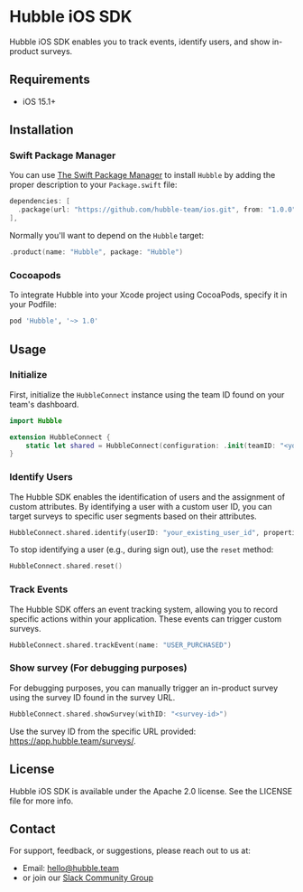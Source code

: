 # Hubble iOS SDK

Hubble iOS SDK enables you to track events, identify users, and show in-product surveys.

## Requirements

- iOS 15.1+

## Installation

### Swift Package Manager

You can use [The Swift Package Manager](https://swift.org/package-manager/) to install `Hubble` by adding the proper description to your `Package.swift` file:

```swift
dependencies: [
  .package(url: "https://github.com/hubble-team/ios.git", from: "1.0.0")
],
```

Normally you'll want to depend on the `Hubble` target:

```swift
.product(name: "Hubble", package: "Hubble")
```

### Cocoapods

To integrate Hubble into your Xcode project using CocoaPods, specify it in your Podfile:

```ruby
pod 'Hubble', '~> 1.0'
```

## Usage

### Initialize

First, initialize the `HubbleConnect` instance using the team ID found on your team's dashboard.

```swift
import Hubble

extension HubbleConnect {
    static let shared = HubbleConnect(configuration: .init(teamID: "<your-team-id>"))
}
```

### Identify Users

The Hubble SDK enables the identification of users and the assignment of custom attributes. By identifying a user with a custom user ID, you can target surveys to specific user segments based on their attributes.

```swift
HubbleConnect.shared.identify(userID: "your_existing_user_id", properties: ["eyeColor": "gold"])
```

To stop identifying a user (e.g., during sign out), use the `reset` method:

```swift
HubbleConnect.shared.reset()
```

### Track Events

The Hubble SDK offers an event tracking system, allowing you to record specific actions within your application. These events can trigger custom surveys.

```swift
HubbleConnect.shared.trackEvent(name: "USER_PURCHASED")
```

### Show survey (For debugging purposes)

For debugging purposes, you can manually trigger an in-product survey using the survey ID found in the survey URL.

```swift
HubbleConnect.shared.showSurvey(withID: "<survey-id>")
```

Use the survey ID from the specific URL provided: https://app.hubble.team/surveys/<survey-id>.

## License

Hubble iOS SDK is available under the Apache 2.0 license. See the LICENSE file for more info.

## Contact

For support, feedback, or suggestions, please reach out to us at:
- Email: hello@hubble.team
- or join our [Slack Community Group](https://join.slack.com/t/hubble-twk1672/shared_invite/zt-1lur2lv0x-2U72fMERCai~hsVYyDp_2w)